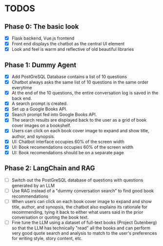 # TODOS

## Phase 0: The basic look

 - [x] Flask backend, Vue.js frontend
 - [x] Front end displays the chatbot as the central UI element
 - [x] Look and feel is warm and reflective of old beautiful libraries

## Phase 1: Dummy Agent

 - [x] Add PostGreSQL Database contains a list of 10 questions
 - [x] Chatbot always asks the same list of 10 questions in the same order everytime
 - [x] At the end of the 10 questions, the entire conversation log is saved in the back end.
 - [x] A search prompt is created.
 - [x] Set up a Google Books API.
 - [x] Search prompt fed into Google Books API. 
 - [x] The search results are displayed back to the user as a grid of book cover images on a bookshelf.
 - [x] Users can click on each book cover image to expand and show title, author, and synopsis.
 - [x] UI: Chatbot interface occupies 60% of the screen width
 - [x] UI: Book recomendations occupies 60% of the screen width
 - [x] UI: Book recomendations should be on a separate page

## Phase 2: LangChain and RAG

 - [ ] Switch out the PostGreSQL database of questions with questions generated by an LLM
 - [ ] Use RAG instead of a "dummy conversation search" to find good book recommendations
 - [ ] When users can click on each book cover image to expand and show title, author, and synopsis, the chatbot also explains its rationale for recommending, tying it back to either what users said in the prior conversation or quoting the book text.
 - [ ] Fine tune the LLM using a dataset of full-text books (Project Gutenberg) so that the LLM has technically "read" all the books and can perform very good quote search and analysis to match to the user's preferences for writing style, story content, etc.